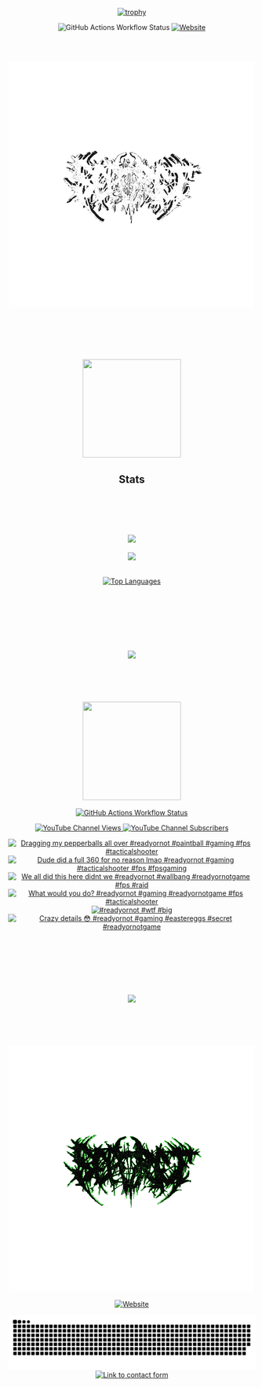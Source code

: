 [COMMENT]: <TITLE*****************************************>

<div align="center">
  <a href="https://seperet.com">
    
  [![trophy](https://github-profile-trophy.vercel.app/?username=denv3rr&column=-1&no-frame=true&no-bg=true&theme=darkhub&title=-Stars,-PullRequest,-Issues,-Reviews)](https://github.com/ryo-ma/github-profile-trophy)
    
  ![GitHub Actions Workflow Status](https://img.shields.io/github/actions/workflow/status/denv3rr/denv3rr/.github%2Fworkflows%2Fyoutube-cards.yml?logoColor=CD201F&label=connections&link=https%3A%2F%2Fyoutube.com%2F%40seperet)
  </a>
  <a href="https://seperet.com">
  ![Website](https://img.shields.io/website?url=https%3A%2F%2Fseperet.com&label=seperet.com)    
  </a>  
</div>

<br></br>

[COMMENT]: <LOGO*****************************************>
<div align="center">
  <a href="https://seperet.com">
    <img src=https://github.com/denv3rr/denv3rr/blob/main/Seperet_Slam_White.gif/>
  </a>
</div>
<br></br>
<br></br>
<br></br>

[COMMENT]: <STATS*****************************************>
<div align="center">

  <img src="https://github.com/Anmol-Baranwal/Cool-GIFs-For-GitHub/assets/74038190/0b335028-1d3d-4ee5-b5b3-a373d499be7e" width="200" height="200">

  ## Stats
</div>

<br></br>
<br></br>

<div align="center">  
<div align="center">
  <a>
    <img src="https://github-profile-summary-cards.vercel.app/api/cards/profile-details?username=denv3rr&theme=transparent"/>
    <br></br>
    <img src="https://github-readme-streak-stats.herokuapp.com?user=denv3rr&theme=transparent&hide_border=true&properties=background&border=white"/>
    <br></br>
  </a>
</div>
  
[![Top Languages](https://github-readme-stats.vercel.app/api/top-langs/?username=denv3rr&hide_border=true&theme=transparent&layout=donut&langs_count=12)](https://github.com/denv3rr/github-readme-stats)
<br></br>
<br></br>
<br></br>
<br></br>

<img src="https://user-images.githubusercontent.com/74038190/212284100-561aa473-3905-4a80-b561-0d28506553ee.gif">
<br></br>
<br></br>
<br></br>

[COMMENT]: <YOUTUBE*****************************************>
<div align="center">
<a href="https://youtube.com/@seperet">
  <img src="https://media4.giphy.com/media/v1.Y2lkPTc5MGI3NjExYzdqdmlpbzIzdDM1Zm8wNnR5MW8wODVwY29tMnBjd2ltb292eXRkMiZlcD12MV9pbnRlcm5hbF9naWZfYnlfaWQmY3Q9cw/dyLmcrc0wk4dUCxp0K/giphy.webp" width="200" height="200">

  <div align="center">
    
   [COMMENT]: <CHECK-WORKFLOWS*****************************************>
   
  ![GitHub Actions Workflow Status](https://img.shields.io/github/actions/workflow/status/denv3rr/denv3rr/.github%2Fworkflows%2Fyoutube-cards.yml?logoColor=CD201F&label=connections&link=https%3A%2F%2Fyoutube.com%2F%40seperet)
  
    
  </div>
  
  ![YouTube Channel Views](https://img.shields.io/youtube/channel/views/UCATB-IqmpAn-2XHu6lxTVwg)
  <a href="https://youtube.com/@seperet">
  ![YouTube Channel Subscribers](https://img.shields.io/youtube/channel/subscribers/UCATB-IqmpAn-2XHu6lxTVwg?link=https%3A%2F%2Fyoutube.com%2F%40seperet)
  </a>
</a>
  
<!-- BEGIN YOUTUBE-CARDS -->
[![Dragging my pepperballs all over #readyornot #paintball #gaming #fps #tacticalshooter](https://ytcards.demolab.com/?id=T408b1fAJ08&title=Dragging+my+pepperballs+all+over+%23readyornot+%23paintball+%23gaming+%23fps+%23tacticalshooter&lang=en&timestamp=1753329707&background_color=%230d1117&title_color=%23ffffff&stats_color=%23dedede&max_title_lines=1&width=250&border_radius=5 "Dragging my pepperballs all over #readyornot #paintball #gaming #fps #tacticalshooter")](https://www.youtube.com/shorts/T408b1fAJ08)
[![Dude did a full 360 for no reason lmao #readyornot #gaming #tacticalshooter #fps #fpsgaming](https://ytcards.demolab.com/?id=O2fHK3XzXtk&title=Dude+did+a+full+360+for+no+reason+lmao+%23readyornot+%23gaming+%23tacticalshooter+%23fps+%23fpsgaming&lang=en&timestamp=1753329455&background_color=%230d1117&title_color=%23ffffff&stats_color=%23dedede&max_title_lines=1&width=250&border_radius=5 "Dude did a full 360 for no reason lmao #readyornot #gaming #tacticalshooter #fps #fpsgaming")](https://www.youtube.com/shorts/O2fHK3XzXtk)
[![We all did this here didnt we #readyornot #wallbang #readyornotgame #fps #raid](https://ytcards.demolab.com/?id=2VKjcqTocOI&title=We+all+did+this+here+didnt+we+%23readyornot+%23wallbang+%23readyornotgame+%23fps+%23raid&lang=en&timestamp=1753207791&background_color=%230d1117&title_color=%23ffffff&stats_color=%23dedede&max_title_lines=1&width=250&border_radius=5 "We all did this here didnt we #readyornot #wallbang #readyornotgame #fps #raid")](https://www.youtube.com/shorts/2VKjcqTocOI)
[![What would you do? #readyornot #gaming #readyornotgame #fps #tacticalshooter](https://ytcards.demolab.com/?id=IIRMj9PtkNc&title=What+would+you+do%3F+%23readyornot+%23gaming+%23readyornotgame+%23fps+%23tacticalshooter&lang=en&timestamp=1753152745&background_color=%230d1117&title_color=%23ffffff&stats_color=%23dedede&max_title_lines=1&width=250&border_radius=5 "What would you do? #readyornot #gaming #readyornotgame #fps #tacticalshooter")](https://www.youtube.com/shorts/IIRMj9PtkNc)
[![#readyornot #wtf #big](https://ytcards.demolab.com/?id=SnZQgU67270&title=%23readyornot+%23wtf+%23big&lang=en&timestamp=1753123601&background_color=%230d1117&title_color=%23ffffff&stats_color=%23dedede&max_title_lines=1&width=250&border_radius=5 "#readyornot #wtf #big")](https://www.youtube.com/shorts/SnZQgU67270)
[![Crazy details 😳 #readyornot #gaming #eastereggs #secret #readyornotgame](https://ytcards.demolab.com/?id=AkpJqT5EZyo&title=Crazy+details+%F0%9F%98%B3+%23readyornot+%23gaming+%23eastereggs+%23secret+%23readyornotgame&lang=en&timestamp=1752786841&background_color=%230d1117&title_color=%23ffffff&stats_color=%23dedede&max_title_lines=1&width=250&border_radius=5 "Crazy details 😳 #readyornot #gaming #eastereggs #secret #readyornotgame")](https://www.youtube.com/shorts/AkpJqT5EZyo)
<!-- END YOUTUBE-CARDS -->
<br></br>
<br></br>
<br></br>

<img src="https://user-images.githubusercontent.com/74038190/212284100-561aa473-3905-4a80-b561-0d28506553ee.gif">
<br></br>
<br></br>
<br></br>

[COMMENT]: <LOGO*****************************************>
<div align="center">
  <a href="https://seperet.com">
    <img src=https://github.com/denv3rr/denv3rr/blob/main/Seperet_NightVision_Slam.gif/>
  </a>
</div>

<a href="https://seperet.com">
  
  ![Website](https://img.shields.io/website?url=https%3A%2F%2Fseperet.com&label=seperet.com)

<a/>
  
</div>

[COMMENT]: <SNAKE*****************************************>
  <div align="center">
    <picture>
      <source media="(prefers-color-scheme: dark)" srcset="https://raw.githubusercontent.com/platane/platane/output/github-contribution-grid-snake-dark.svg">
      <source media="(prefers-color-scheme: light)" srcset="https://raw.githubusercontent.com/platane/platane/output/github-contribution-grid-snake.svg">
      <img alt="GitHub contribution grid snake animation" src="https://raw.githubusercontent.com/platane/platane/output/github-contribution-grid-snake.svg">
    </picture>
  </div>
<div align="center">
<a href="https://seperet.com/contact"><img src="https://readme-typing-svg.demolab.com?font=Sixtyfour+Convergence&size=25&duration=3000&color=F7F7F7&center=true&width=520&height=60&lines=CLICK+HERE+TO+CONTACT" alt="Link to contact form" /></a>
</div>

[COMMENT]: <LOGOS*****************************************>
[logo1]: https://github.com/denv3rr/denv3rr/blob/main/Seperet_Slam_White.gif "Seperet.com"
[logo2]: https://github.com/denv3rr/denv3rr/blob/main/Seperet_NightVision_Slam.gif "Seperet.com"
